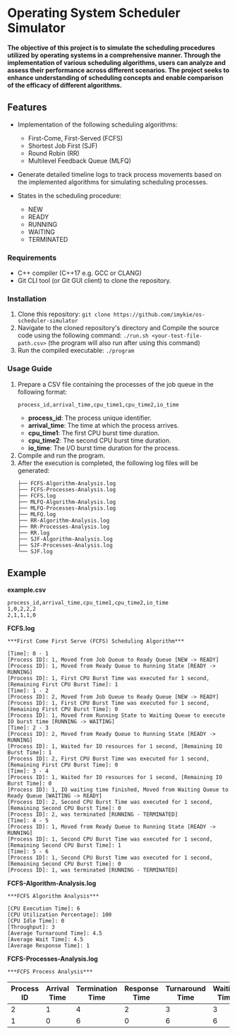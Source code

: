 # Operating System Scheduler Simulator

  <p><strong>The objective of this project is to simulate the scheduling procedures utilized by operating systems in a comprehensive manner. Through the implementation of various scheduling algorithms, users can analyze and assess their performance across different scenarios. The project seeks to enhance understanding of scheduling concepts and enable comparison of the efficacy of different algorithms.</strong></p>



## Features

- Implementation of the following scheduling algorithms:
  - First-Come, First-Served (FCFS)
  - Shortest Job First (SJF)
  - Round Robin (RR)
  - Multilevel Feedback Queue (MLFQ)
- Generate detailed timeline logs to track process movements based on the implemented algorithms for simulating scheduling processes.
- States in the scheduling procedure:

  - NEW
  - READY
  - RUNNING
  - WAITING
  - TERMINATED

 

### Requirements

- C++ compiler (C++17 e.g. GCC or CLANG)
- Git CLI tool (or Git GUI client) to clone the repository.

### Installation

1. Clone this repository: `git clone https://github.com/imykie/os-scheduler-simulator`
2. Navigate to the cloned repository's directory and Compile the source code using the following command: `./run.sh <your-test-file-path.csv>` (the program will also run after using this command)
3. Run the compiled executable: `./program`

### Usage Guide

1. Prepare a CSV file containing the processes of the job queue in the following format:
   ```
   process_id,arrival_time,cpu_time1,cpu_time2,io_time
   ```
   - **process_id**: The process unique identifier.
   - **arrival_time**: The time at which the process arrives.
   - **cpu_time1**: The first CPU burst time duration.
   - **cpu_time2**: The second CPU burst time duration.
   - **io_time**: The I/O burst time duration for the process.
2. Compile and run the program.
3. After the execution is completed, the following log files will be generated:
   ```
   ├── FCFS-Algorithm-Analysis.log
   ├── FCFS-Processes-Analysis.log
   ├── FCFS.log
   ├── MLFQ-Algorithm-Analysis.log
   ├── MLFQ-Processes-Analysis.log
   ├── MLFQ.log
   ├── RR-Algorithm-Analysis.log
   ├── RR-Processes-Analysis.log
   ├── RR.log
   ├── SJF-Algorithm-Analysis.log
   ├── SJF-Processes-Analysis.log
   └── SJF.log
   ```

## Example

**example.csv**

```
process_id,arrival_time,cpu_time1,cpu_time2,io_time
1,0,2,2,2
2,1,1,1,0
```

**FCFS.log**
```
***First Come First Serve (FCFS) Scheduling Algorithm***

[Time]: 0 - 1
[Process ID]: 1, Moved from Job Queue to Ready Queue [NEW -> READY]
[Process ID]: 1, Moved from Ready Queue to Running State [READY -> RUNNING]
[Process ID]: 1, First CPU Burst Time was executed for 1 second, [Remaining First CPU Burst Time]: 1
[Time]: 1 - 2
[Process ID]: 2, Moved from Job Queue to Ready Queue [NEW -> READY]
[Process ID]: 1, First CPU Burst Time was executed for 1 second, [Remaining First CPU Burst Time]: 0
[Process ID]: 1, Moved from Running State to Waiting Queue to execute IO burst time [RUNNING -> WAITING]
[Time]: 2 - 3
[Process ID]: 2, Moved from Ready Queue to Running State [READY -> RUNNING]
[Process ID]: 1, Waited for IO resources for 1 second, [Remaining IO Burst Time]: 1
[Process ID]: 2, First CPU Burst Time was executed for 1 second, [Remaining First CPU Burst Time]: 0
[Time]: 3 - 4
[Process ID]: 1, Waited for IO resources for 1 second, [Remaining IO Burst Time]: 0
[Process ID]: 1, IO waiting time finished, Moved from Waiting Queue to Ready Queue [WAITING -> READY]
[Process ID]: 2, Second CPU Burst Time was executed for 1 second, [Remaining Second CPU Burst Time]: 0
[Process ID]: 2, was terminated [RUNNING - TERMINATED]
[Time]: 4 - 5
[Process ID]: 1, Moved from Ready Queue to Running State [READY -> RUNNING]
[Process ID]: 1, Second CPU Burst Time was executed for 1 second, [Remaining Second CPU Burst Time]: 1
[Time]: 5 - 6
[Process ID]: 1, Second CPU Burst Time was executed for 1 second, [Remaining Second CPU Burst Time]: 0
[Process ID]: 1, was terminated [RUNNING - TERMINATED]
```

**FCFS-Algorithm-Analysis.log**
```
***FCFS Algorithm Analysis***

[CPU Execution Time]: 6
[CPU Utilization Percentage]: 100
[CPU Idle Time]: 0
[Throughput]: 3
[Average Turnaround Time]: 4.5
[Average Wait Time]: 4.5
[Average Response Time]: 1

```

**FCFS-Processes-Analysis.log**

`***FCFS Process Analysis***`

| Process ID | Arrival Time | Termination Time | Response Time | Turnaround Time | Waiting Time |
|---|---|---|---|---|---|
| 2 | 1 | 4 | 2 | 3 | 3 |
| 1 | 0 | 6 | 0 | 6 | 6 |
